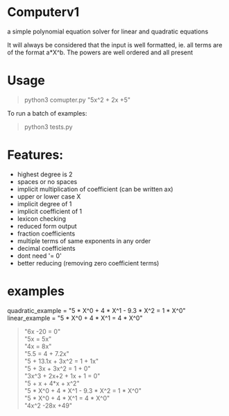 # Computerv1

a simple polynomial equation solver for linear and quadratic equations

It will always be considered that the input is well formatted, ie. all terms are of the format a\*X^b. The powers are well ordered and all present

# Usage
> python3 comupter.py "5x^2 + 2x +5" <br>

To run a batch of examples: <br>

>python3 tests.py
# Features:
- highest degree is 2
- spaces or no spaces
- implicit multiplication of coefficient (can be written ax)
- upper or lower case X
- implicit degree of 1
- implicit coefficient of 1
- lexicon checking
- reduced form output
- fraction coefficients
- multiple terms of same exponents in any order
- decimal coefficients
- dont need '= 0'
- better reducing (removing zero coefficient terms)

# examples

quadratic_example = "5 * X^0 + 4 * X^1 - 9.3 * X^2 = 1 * X^0" <br>
linear_example = "5 * X^0 + 4 * X^1 = 4 * X^0"

>"6x -20 = 0" <br>
"5x = 5x" <br>
"4x = 8x" <br>
"5.5 = 4 + 7.2x" <br>
"5 + 13.1x + 3x^2 = 1 + 1x" <br>
"5 + 3x + 3x^2 = 1 + 0" <br>
"3x^3 + 2x+2 + 1x + 1 = 0" <br>
"5 + x + 4*x + x^2" <br>
"5 * X^0 + 4 * X^1 - 9.3 * X^2 = 1 * X^0" <br>
"5 * X^0 + 4 * X^1 = 4 * X^0" <br>
"4x^2 -28x +49"

